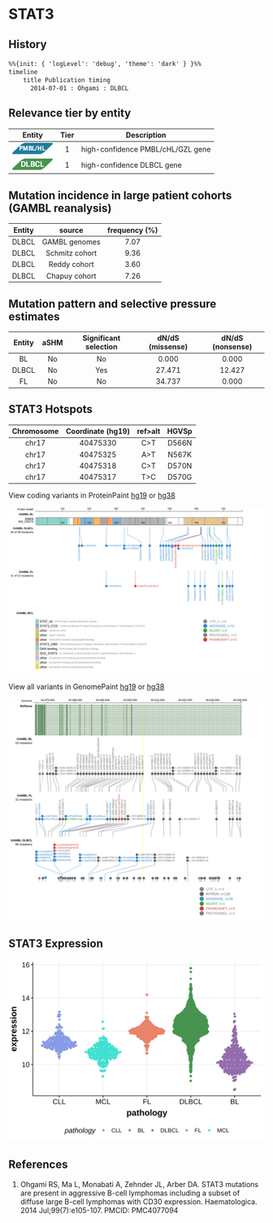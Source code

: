 # STAT3


## History

```mermaid
%%{init: { 'logLevel': 'debug', 'theme': 'dark' } }%%
timeline
    title Publication timing
      2014-07-01 : Ohgami : DLBCL
```

## Relevance tier by entity

|Entity|Tier|Description                           |
|:------:|:----:|--------------------------------------|
|![PMBL](images/icons/PMBL_tier1.png)|1|high-confidence PMBL/cHL/GZL gene|
|![DLBCL](images/icons/DLBCL_tier1.png) |1   |high-confidence DLBCL gene            |

## Mutation incidence in large patient cohorts (GAMBL reanalysis)

|Entity|source               |frequency (%)|
|:------:|:---------------------:|:-------------:|
|DLBCL |GAMBL genomes        |7.07         |
|DLBCL |Schmitz cohort       |9.36         |
|DLBCL |Reddy cohort         |3.60         |
|DLBCL |Chapuy cohort        |7.26         |

## Mutation pattern and selective pressure estimates

|Entity|aSHM|Significant selection|dN/dS (missense)|dN/dS (nonsense)|
|:------:|:----:|:---------------------:|:----------------:|:----------------:|
|BL    |No  |No                   | 0.000          | 0.000          |
|DLBCL |No  |Yes                  |27.471          |12.427          |
|FL    |No  |No                   |34.737          | 0.000          |



## STAT3 Hotspots

| Chromosome |Coordinate (hg19) | ref>alt | HGVSp | 
 | :---:| :---: | :--: | :---: |
| chr17 | 40475330 | C>T | D566N |
| chr17 | 40475325 | A>T | N567K |
| chr17 | 40475318 | C>T | D570N |
| chr17 | 40475317 | T>C | D570G |

View coding variants in ProteinPaint [hg19](https://morinlab.github.io/LLMPP/GAMBL/STAT3_protein.html)  or [hg38](https://morinlab.github.io/LLMPP/GAMBL/STAT3_protein_hg38.html)

![](images/proteinpaint/STAT3_NM_139276.svg)

View all variants in GenomePaint [hg19](https://morinlab.github.io/LLMPP/GAMBL/STAT3.html)  or [hg38](https://morinlab.github.io/LLMPP/GAMBL/STAT3_hg38.html)

![](images/proteinpaint/STAT3.svg)

## STAT3 Expression
![](images/gene_expression/STAT3_by_pathology.svg)
<!-- ORIGIN: ohgamiSTAT3MutationsAre2014 -->
<!-- DLBCL: ohgamiSTAT3MutationsAre2014 -->

## References
1.  Ohgami RS, Ma L, Monabati A, Zehnder JL, Arber DA. STAT3 mutations are present in aggressive B-cell lymphomas including a subset of diffuse large B-cell lymphomas with CD30 expression. Haematologica. 2014 Jul;99(7):e105-107. PMCID: PMC4077094
